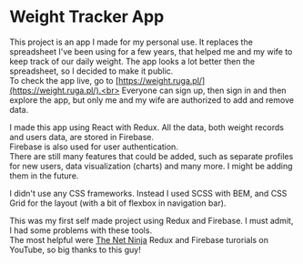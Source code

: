 # Weight Tracker App

This project is an app I made for my personal use. It replaces the spreadsheet I've been using for a few years, that helped me and my wife to keep track of our daily weight. The app looks a lot better then the spreadsheet, so I decided to make it public.<br>
To check the app live, go to [https://weight.ruga.pl/](https://weight.ruga.pl/).<br>
Everyone can sign up, then sign in and then explore the app, but only me and my wife are authorized to add and remove data.

I made this app using React with Redux. All the data, both weight records and users data, are stored in Firebase.<br>
Firebase is also used for user authentication.<br>
There are still many features that could be added, such as separate profiles for new users, data visualization (charts) and many more. I might be adding them in the future.

I didn't use any CSS frameworks. Instead I used SCSS with BEM, and CSS Grid for the layout (with a bit of flexbox in navigation bar).

This was my first self made project using Redux and Firebase. I must admit, I had some problems with these tools.<br>
The most helpful were [The Net Ninja](https://www.youtube.com/channel/UCW5YeuERMmlnqo4oq8vwUpg) Redux and Firebase turorials on YouTube, so big thanks to this guy!
